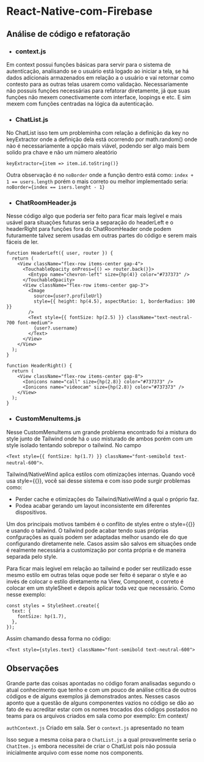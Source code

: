# React-Native-com-Firebase

## Análise de código e refatoração

- ### context.js
Em context possui funções básicas para servir para o sistema de autentícação, analisando se o usuário está logado ao iniciar a tela, se há dados adicionais armazenados em relação a o usuário e vai retornar como contesto para as outras telas usarem como validaçào.
Necessariamente não possuis funções necessárias para refatorar diretamente, já que suas funçòes não mexem conectivamente com interface, loopings e etc. E sim mexem com funções centradas na lógica da autenticação.

- ### ChatList.js
No ChatList isso tem um probleminha com relação a definição da key no keyExtractor onde a definição dela está ocorrendo por math.random() onde nào é necessariamente a opção mais viável, podendo ser algo mais bem solido pra chave e não um número aleatório

`keyExtractor={item => item.id.toString()}`

Outra observação é no `noBorder` onde a função dentro está como: `index + 1 == users.length` porém o mais correto ou melhor implementado seria:
`noBorder={index == isers.lenght - 1}`

- ### ChatRoomHeader.js
Nesse código algo que poderia ser feito para ficar mais legível e mais usável para situações futuras seria a separação do headerLeft e o headerRight para funções fora do ChatRoomHeader onde podem futuramente talvez serem usadas em outras partes do código e serem mais fáceis de ler.
```
function HeaderLeft({ user, router }) {
  return (
    <View className="flex-row items-center gap-4">
      <TouchableOpacity onPress={() => router.back()}>
        <Entypo name="chevron-left" size={hp(4)} color="#737373" />
      </TouchableOpacity>
      <View className="flex-row items-center gap-3">
        <Image
          source={user?.profileUrl}
          style={{ height: hp(4.5), aspectRatio: 1, borderRadius: 100 }}
        />
        <Text style={{ fontSize: hp(2.5) }} className="text-neutral-700 font-medium">
          {user?.username}
        </Text>
      </View>
    </View>
  );
}

function HeaderRight() {
  return (
    <View className="flex-row items-center gap-8">
      <Ionicons name="call" size={hp(2.8)} color="#737373" />
      <Ionicons name="videocam" size={hp(2.8)} color="#737373" />
    </View>
  );
}
```


- ### CustomMenuItems.js
Nesse CustomMenuItems um grande problema encontrado foi a mistura do style junto de Tailwind onde há o uso misturado de ambos porém com um style isolado tentando sobrepor o tailwind.
No campo

`<Text style={{ fontSize: hp(1.7) }} className="font-semibold text-neutral-600">`.

Tailwind/NativeWind aplica estilos com otimizações internas. Quando você usa style={{}}, você sai desse sistema e com isso pode surgir problemas como:
- Perder cache e otimizações do Tailwind/NativeWind a qual o próprio faz.
- Podea acabar gerando um layout inconsistente em diferentes dispositivos.

Um dos principais motivos também é o conflito de styles entre o style={{}} e usando o tailwind. O tailwind pode acabar tendo suas próprias confgurações as quais podem ser adaptadas melhor usando ele do que configurando diretamente nele.
Casos assim são salvos em situações onde é realmente necessária a customização por conta própria e de maneira separada pelo style.

Para ficar mais legivel em relação ao tailwind e poder ser reutilizado esse mesmo estilo em outras telas oque pode ser feito é separar o style e ao invés de colocar o estilo diretamente na View, Component, o correto é colocar em um styleSheet e depois aplicar toda vez que necessário.
Como nesse exemplo:
```
const styles = StyleSheet.create({
  text: {
    fontSize: hp(1.7),
  },
});
```

Assim chamando dessa forma no código:

`<Text style={styles.text} className="font-semibold text-neutral-600">`

## Observações
Grande parte das coisas apontadas no código foram analisadas segundo o atual conhecimento que tenho e com um pouco de análise critica de outros códigos e de alguns exemplos já demonstrados antes. Nesses casos aponto que a questão de alguns componentes vazios no código se dão ao fato de eu acreditar estar com os nomes trocados dos códigos postados no teams para os arquivos criados em sala como por exemplo:
Em context/

`authContext.js` Criado em sala. Ser o `context.js` apresentado no team

Isso segue a mesma coisa para o `ChatList.js` a qual provavelmente seria o `ChatItem.js` embora necessitei de criar o ChatList pois não possuia inicialmente arquivo com esse nome nos components.
